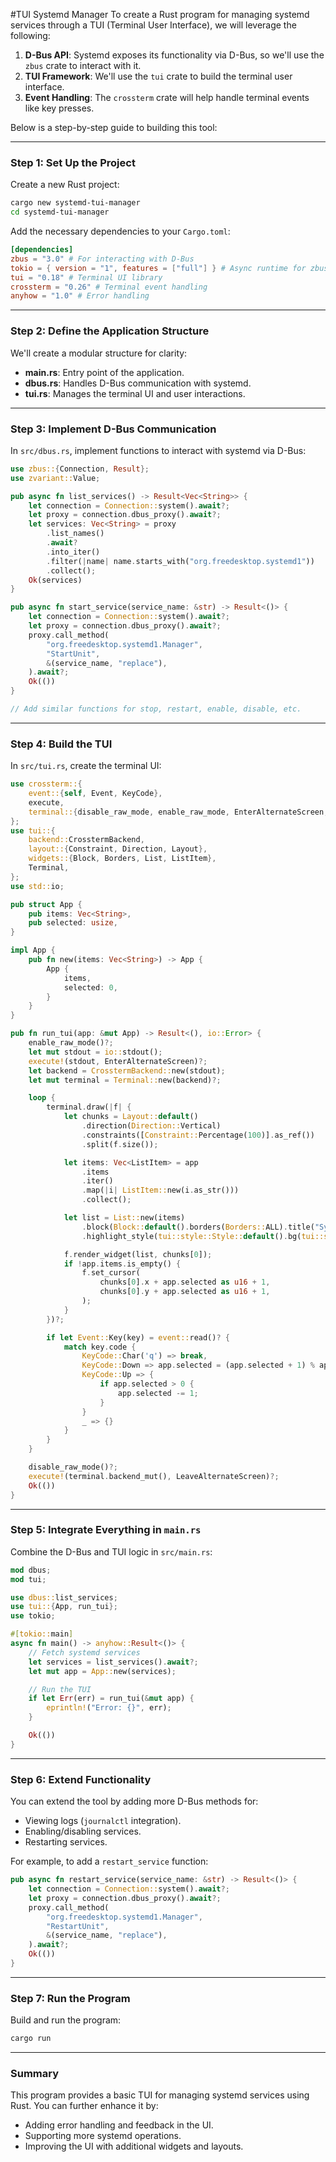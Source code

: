 #TUI Systemd Manager
To create a Rust program for managing systemd services through a TUI (Terminal User Interface), we will leverage the following:

1. **D-Bus API**: Systemd exposes its functionality via D-Bus, so we'll use the `zbus` crate to interact with it.
2. **TUI Framework**: We'll use the `tui` crate to build the terminal user interface.
3. **Event Handling**: The `crossterm` crate will help handle terminal events like key presses.

Below is a step-by-step guide to building this tool:

---

### Step 1: Set Up the Project
Create a new Rust project:
```bash
cargo new systemd-tui-manager
cd systemd-tui-manager
```

Add the necessary dependencies to your `Cargo.toml`:
```toml
[dependencies]
zbus = "3.0" # For interacting with D-Bus
tokio = { version = "1", features = ["full"] } # Async runtime for zbus
tui = "0.18" # Terminal UI library
crossterm = "0.26" # Terminal event handling
anyhow = "1.0" # Error handling
```

---

### Step 2: Define the Application Structure
We'll create a modular structure for clarity:
- **main.rs**: Entry point of the application.
- **dbus.rs**: Handles D-Bus communication with systemd.
- **tui.rs**: Manages the terminal UI and user interactions.

---

### Step 3: Implement D-Bus Communication
In `src/dbus.rs`, implement functions to interact with systemd via D-Bus:
```rust
use zbus::{Connection, Result};
use zvariant::Value;

pub async fn list_services() -> Result<Vec<String>> {
    let connection = Connection::system().await?;
    let proxy = connection.dbus_proxy().await?;
    let services: Vec<String> = proxy
        .list_names()
        .await?
        .into_iter()
        .filter(|name| name.starts_with("org.freedesktop.systemd1"))
        .collect();
    Ok(services)
}

pub async fn start_service(service_name: &str) -> Result<()> {
    let connection = Connection::system().await?;
    let proxy = connection.dbus_proxy().await?;
    proxy.call_method(
        "org.freedesktop.systemd1.Manager",
        "StartUnit",
        &(service_name, "replace"),
    ).await?;
    Ok(())
}

// Add similar functions for stop, restart, enable, disable, etc.
```

---

### Step 4: Build the TUI
In `src/tui.rs`, create the terminal UI:
```rust
use crossterm::{
    event::{self, Event, KeyCode},
    execute,
    terminal::{disable_raw_mode, enable_raw_mode, EnterAlternateScreen, LeaveAlternateScreen},
};
use tui::{
    backend::CrosstermBackend,
    layout::{Constraint, Direction, Layout},
    widgets::{Block, Borders, List, ListItem},
    Terminal,
};
use std::io;

pub struct App {
    pub items: Vec<String>,
    pub selected: usize,
}

impl App {
    pub fn new(items: Vec<String>) -> App {
        App {
            items,
            selected: 0,
        }
    }
}

pub fn run_tui(app: &mut App) -> Result<(), io::Error> {
    enable_raw_mode()?;
    let mut stdout = io::stdout();
    execute!(stdout, EnterAlternateScreen)?;
    let backend = CrosstermBackend::new(stdout);
    let mut terminal = Terminal::new(backend)?;

    loop {
        terminal.draw(|f| {
            let chunks = Layout::default()
                .direction(Direction::Vertical)
                .constraints([Constraint::Percentage(100)].as_ref())
                .split(f.size());

            let items: Vec<ListItem> = app
                .items
                .iter()
                .map(|i| ListItem::new(i.as_str()))
                .collect();

            let list = List::new(items)
                .block(Block::default().borders(Borders::ALL).title("Systemd Services"))
                .highlight_style(tui::style::Style::default().bg(tui::style::Color::Yellow));

            f.render_widget(list, chunks[0]);
            if !app.items.is_empty() {
                f.set_cursor(
                    chunks[0].x + app.selected as u16 + 1,
                    chunks[0].y + app.selected as u16 + 1,
                );
            }
        })?;

        if let Event::Key(key) = event::read()? {
            match key.code {
                KeyCode::Char('q') => break,
                KeyCode::Down => app.selected = (app.selected + 1) % app.items.len(),
                KeyCode::Up => {
                    if app.selected > 0 {
                        app.selected -= 1;
                    }
                }
                _ => {}
            }
        }
    }

    disable_raw_mode()?;
    execute!(terminal.backend_mut(), LeaveAlternateScreen)?;
    Ok(())
}
```

---

### Step 5: Integrate Everything in `main.rs`
Combine the D-Bus and TUI logic in `src/main.rs`:
```rust
mod dbus;
mod tui;

use dbus::list_services;
use tui::{App, run_tui};
use tokio;

#[tokio::main]
async fn main() -> anyhow::Result<()> {
    // Fetch systemd services
    let services = list_services().await?;
    let mut app = App::new(services);

    // Run the TUI
    if let Err(err) = run_tui(&mut app) {
        eprintln!("Error: {}", err);
    }

    Ok(())
}
```

---

### Step 6: Extend Functionality
You can extend the tool by adding more D-Bus methods for:
- Viewing logs (`journalctl` integration).
- Enabling/disabling services.
- Restarting services.

For example, to add a `restart_service` function:
```rust
pub async fn restart_service(service_name: &str) -> Result<()> {
    let connection = Connection::system().await?;
    let proxy = connection.dbus_proxy().await?;
    proxy.call_method(
        "org.freedesktop.systemd1.Manager",
        "RestartUnit",
        &(service_name, "replace"),
    ).await?;
    Ok(())
}
```

---

### Step 7: Run the Program
Build and run the program:
```bash
cargo run
```

---

### Summary
This program provides a basic TUI for managing systemd services using Rust. You can further enhance it by:
- Adding error handling and feedback in the UI.
- Supporting more systemd operations.
- Improving the UI with additional widgets and layouts.
